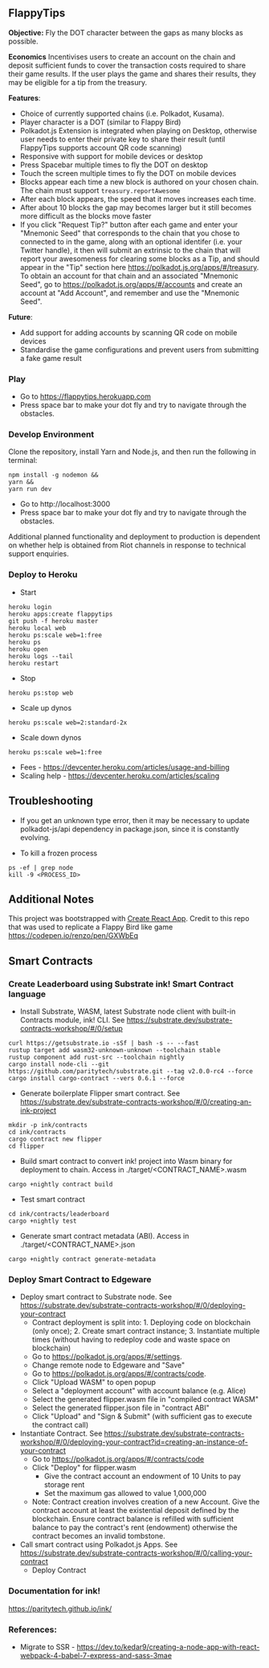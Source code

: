 ## FlappyTips

**Objective:** Fly the DOT character between the gaps as many blocks as possible. 

**Economics** Incentivises users to create an account on the chain and deposit sufficient funds to cover the transaction costs required to share their game results. If the user plays the game and shares their results, they may be eligible for a tip from the treasury.

**Features**:
* Choice of currently supported chains (i.e. Polkadot, Kusama).
* Player character is a DOT (similar to Flappy Bird)
* Polkadot.js Extension is integrated when playing on Desktop, otherwise user needs to enter their private key to share their result (until FlappyTips supports account QR code scanning)
* Responsive with support for mobile devices or desktop
* Press Spacebar multiple times to fly the DOT on desktop
* Touch the screen multiple times to fly the DOT on mobile devices
* Blocks appear each time a new block is authored on your chosen chain. The chain must support `treasury.reportAwesome`
* After each block appears, the speed that it moves increases each time.
* After about 10 blocks the gap may becomes larger but it still becomes more difficult as the blocks move faster
* If you click "Request Tip?" button after each game and enter your "Mnemonic Seed" that corresponds to the chain that you chose to connected to in the game, along with an optional identifer (i.e. your Twitter handle), it then will submit an extrinsic to the chain that will report your awesomeness for clearing some blocks as a Tip, and should appear in the "Tip" section here https://polkadot.js.org/apps/#/treasury. To obtain an account for that chain and an associated "Mnemonic Seed", go to https://polkadot.js.org/apps/#/accounts and create an account at "Add Account", and remember and use the "Mnemonic Seed".

**Future**:
* Add support for adding accounts by scanning QR code on mobile devices
* Standardise the game configurations and prevent users from submitting a fake game result

### Play

* Go to https://flappytips.herokuapp.com
* Press space bar to make your dot fly and try to navigate through the obstacles.

### Develop Environment

Clone the repository, install Yarn and Node.js, and then run the following in terminal:
```
npm install -g nodemon &&
yarn &&
yarn run dev
```

* Go to http://localhost:3000
* Press space bar to make your dot fly and try to navigate through the obstacles.

Additional planned functionality and deployment to production is dependent on whether help is obtained from Riot channels in response to technical support enquiries.

### Deploy to Heroku

* Start
```
heroku login
heroku apps:create flappytips
git push -f heroku master
heroku local web
heroku ps:scale web=1:free
heroku ps
heroku open
heroku logs --tail
heroku restart
```

* Stop
```
heroku ps:stop web
```

* Scale up dynos
```
heroku ps:scale web=2:standard-2x
```

* Scale down dynos
```
heroku ps:scale web=1:free
```

* Fees - https://devcenter.heroku.com/articles/usage-and-billing
* Scaling help - https://devcenter.heroku.com/articles/scaling

## Troubleshooting

* If you get an unknown type error, then it may be necessary to update polkadot-js/api dependency in package.json, since it is constantly evolving.

* To kill a frozen process
```
ps -ef | grep node
kill -9 <PROCESS_ID>
```

## Additional Notes

This project was bootstrapped with [Create React App](https://github.com/facebook/create-react-app).
Credit to this repo that was used to replicate a Flappy Bird like game https://codepen.io/renzo/pen/GXWbEq

## Smart Contracts

### Create Leaderboard using Substrate ink! Smart Contract language

* Install Substrate, WASM, latest Substrate node client with built-in Contracts module, ink! CLI.
See https://substrate.dev/substrate-contracts-workshop/#/0/setup
```
curl https://getsubstrate.io -sSf | bash -s -- --fast
rustup target add wasm32-unknown-unknown --toolchain stable
rustup component add rust-src --toolchain nightly
cargo install node-cli --git https://github.com/paritytech/substrate.git --tag v2.0.0-rc4 --force
cargo install cargo-contract --vers 0.6.1 --force
```

* Generate boilerplate Flipper smart contract.
See https://substrate.dev/substrate-contracts-workshop/#/0/creating-an-ink-project
```
mkdir -p ink/contracts
cd ink/contracts
cargo contract new flipper
cd flipper
```

* Build smart contract to convert ink! project into Wasm binary for deployment to chain.
Access in ./target/<CONTRACT_NAME>.wasm
```
cargo +nightly contract build
```

* Test smart contract
```
cd ink/contracts/leaderboard
cargo +nightly test
```

* Generate smart contract metadata (ABI).
Access in ./target/<CONTRACT_NAME>.json
```
cargo +nightly contract generate-metadata
```

### Deploy Smart Contract to Edgeware

* Deploy smart contract to Substrate node. See https://substrate.dev/substrate-contracts-workshop/#/0/deploying-your-contract
  * Contract deployment is split into: 1. Deploying code on blockchain (only once); 2. Create smart contract instance; 3. Instantiate multiple times (without having to redeploy code and waste space on blockchain)
  * Go to https://polkadot.js.org/apps/#/settings.
  * Change remote node to Edgeware and "Save"
  * Go to https://polkadot.js.org/apps/#/contracts/code.
  * Click "Upload WASM" to open popup
  * Select a "deployment account" with account balance (e.g. Alice)
  * Select the generated flipper.wasm file in "compiled contract WASM" 
  * Select the generated flipper.json file in "contract ABI"
  * Click "Upload" and "Sign & Submit" (with sufficient gas to execute the contract call)
* Instantiate Contract. See https://substrate.dev/substrate-contracts-workshop/#/0/deploying-your-contract?id=creating-an-instance-of-your-contract
  * Go to https://polkadot.js.org/apps/#/contracts/code
  * Click "Deploy" for flipper.wasm
    * Give the contract account an endowment of 10 Units to pay storage rent
    * Set the maximum gas allowed to value 1,000,000
  * Note: Contract creation involves creation of a new Account.
  Give the contract account at least the existential deposit defined by the blockchain.
  Ensure contract balance is refilled with sufficient balance to pay the contract's rent (endowment)
  otherwise the contract becomes an invalid tombstone.
* Call smart contract using Polkadot.js Apps. See https://substrate.dev/substrate-contracts-workshop/#/0/calling-your-contract
  * Deploy Contract

### Documentation for ink!

https://paritytech.github.io/ink/

### References:

* Migrate to SSR - https://dev.to/kedar9/creating-a-node-app-with-react-webpack-4-babel-7-express-and-sass-3mae
